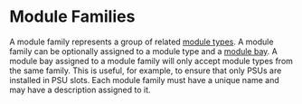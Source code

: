 # Module Families

A module family represents a group of related [module types](moduletype.md). A module family can be optionally assigned to a module type and a [module bay](modulebay.md). A module bay assigned to a module family will only accept module types from the same family. This is useful, for example, to ensure that only PSUs are installed in PSU slots. Each module family must have a unique name and may have a description assigned to it.
